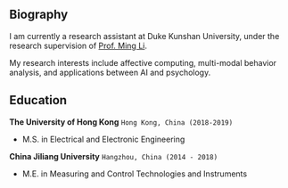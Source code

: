 ## Biography

I am currently a research assistant at Duke Kunshan University, under the research supervision of [Prof. Ming Li](https://scholars.duke.edu/person/MingLi). 

My research interests include affective computing, multi-modal behavior analysis, and applications between AI and psychology. 



## Education

__The University of Hong Kong__  `Hong Kong, China (2018-2019) `

- M.S. in Electrical and Electronic Engineering



__China Jiliang University__  `Hangzhou, China (2014 - 2018)`

- M.E. in Measuring and Control Technologies and Instruments







